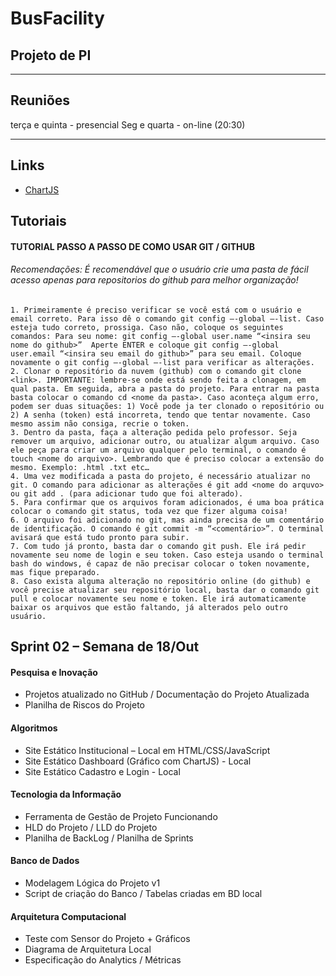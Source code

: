 # BusFacility
## Projeto de PI

---

## Reuniões

terça e quinta - presencial
Seg e quarta - on-line (20:30)

---

## Links

- [ChartJS](https://www.chartjs.org/)

## Tutoriais

#### TUTORIAL PASSO A PASSO DE COMO USAR GIT / GITHUB

###### Recomendações: É recomendável que o usuário crie uma pasta de fácil acesso apenas para repositorios do github para melhor organização!

    1. Primeiramente é preciso verificar se você está com o usuário e email correto. Para isso dê o comando git config –-global –-list. Caso esteja tudo correto, prossiga. Caso não, coloque os seguintes comandos: Para seu nome: git config –-global user.name “<insira seu nome do github>”  Aperte ENTER e coloque git config –-global user.email “<insira seu email do github>” para seu email. Coloque novamente o git config –-global –-list para verificar as alterações. 
    2. Clonar o repositório da nuvem (github) com o comando git clone <link>. IMPORTANTE: lembre-se onde está sendo feita a clonagem, em qual pasta. Em seguida, abra a pasta do projeto. Para entrar na pasta basta colocar o comando cd <nome da pasta>. Caso aconteça algum erro, podem ser duas situações: 1) Você pode ja ter clonado o repositório ou 2) A senha (token) está incorreta, tendo que tentar novamente. Caso mesmo assim não consiga, recrie o token.
    3. Dentro da pasta, faça a alteração pedida pelo professor. Seja remover um arquivo, adicionar outro, ou atualizar algum arquivo. Caso ele peça para criar um arquivo qualquer pelo terminal, o comando é touch <nome do arquivo>. Lembrando que é preciso colocar a extensão do mesmo. Exemplo: .html .txt etc…
    4. Uma vez modificada a pasta do projeto, é necessário atualizar no git. O comando para adicionar as alterações é git add <nome do arquvo> ou git add . (para adicionar tudo que foi alterado). 
    5. Para confirmar que os arquivos foram adicionados, é uma boa prática colocar o comando git status, toda vez que fizer alguma coisa!
    6. O arquivo foi adicionado no git, mas ainda precisa de um comentário de identificação. O comando é git commit -m “<comentário>”. O terminal avisará que está tudo pronto para subir.
    7. Com tudo já pronto, basta dar o comando git push. Ele irá pedir novamente seu nome de login e seu token. Caso esteja usando o terminal bash do windows, é capaz de não precisar colocar o token novamente, mas fique preparado.
    8. Caso exista alguma alteração no repositório online (do github) e você precise atualizar seu repositório local, basta dar o comando git pull e colocar novamente seu nome e token. Ele irá automaticamente baixar os arquivos que estão faltando, já alterados pelo outro usuário.
 


## Sprint 02 – Semana de 18/Out

#### Pesquisa e Inovação

- Projetos atualizado no GitHub  /  Documentação do Projeto Atualizada
- Planilha de Riscos do Projeto

#### Algoritmos

- Site Estático Institucional – Local em HTML/CSS/JavaScript
- Site Estático Dashboard (Gráfico com ChartJS) - Local
- Site Estático Cadastro e Login - Local

#### Tecnologia da Informação

- Ferramenta de Gestão de Projeto Funcionando
- HLD do Projeto  /  LLD do Projeto
- Planilha de BackLog /  Planilha de Sprints

#### Banco de Dados

- Modelagem Lógica do Projeto v1
- Script de criação do Banco  /  Tabelas criadas em BD local

#### Arquitetura Computacional

- Teste com Sensor do Projeto + Gráficos
- Diagrama de Arquitetura Local 
- Especificação do Analytics / Métricas
